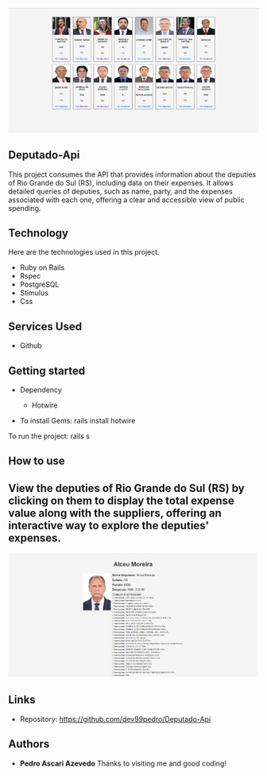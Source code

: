 
![Logo of the project](https://github.com/dev99pedro/Deputado-Api/blob/main/app/assets/stylesheets/a1.png)


## Deputado-Api
This project consumes the API that provides information about the deputies of Rio Grande do Sul (RS), including data on their expenses. It allows detailed queries of deputies, such as name, party, and the expenses associated with each one, offering a clear and accessible view of public spending.


## Technology 

Here are the technologies used in this project.

* Ruby on Rails
* Rspec
* PostgreSQL
* Stimulus
* Css
  

## Services Used

* Github

## Getting started

* Dependency
  - Hotwire

* To install Gems:
rails install hotwire

To run the project:
rails s

## How to use

## View the deputies of Rio Grande do Sul (RS) by clicking on them to display the total expense value along with the suppliers, offering an interactive way to explore the deputies' expenses.

![Initial image](https://github.com/dev99pedro/Deputado-Api/blob/main/app/assets/stylesheets/a2.png)


## Links
  - Repository: https://github.com/dev99pedro/Deputado-Api
  ## Authors

  * **Pedro Ascari Azevedo** 
  Thanks to visiting me and good coding!
